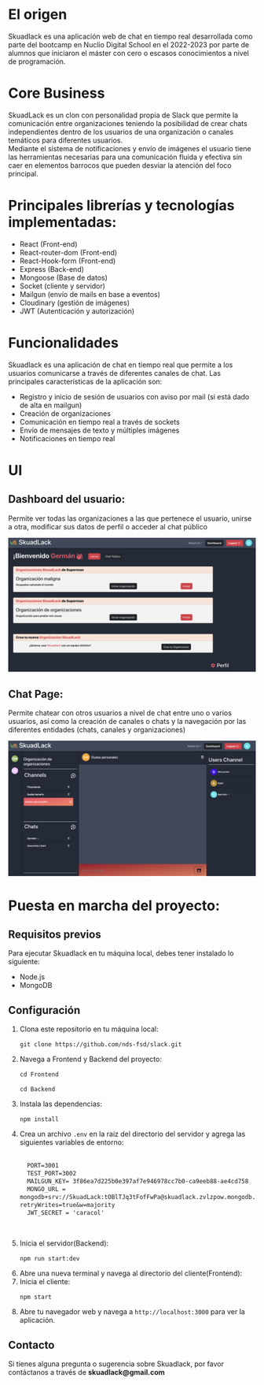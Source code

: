 <h1>El origen</h1>


Skuadlack es una aplicación web de chat en tiempo real desarrollada como parte del bootcamp en Nuclio Digital School en el 2022-2023 por parte de alumnos que iniciaron el máster con cero o escasos conocimientos a nivel de programación. 

<h1>Core Business </h1>
SkuadLack es un clon con personalidad propia de Slack que permite la comunicación entre 
organizaciones teniendo la posibilidad de crear chats independientes dentro de los usuarios de una organización o canales temáticos para diferentes usuarios.</br>
Mediante el sistema de notificaciones y envío de imágenes el usuario tiene las herramientas necesarias para una comunicación fluida y efectiva sin caer en elementos barrocos que pueden desviar la atención del foco principal.

<h1>Principales librerías y tecnologías implementadas: </h1>
<ul>
<li>React (Front-end)</li>
<li>React-router-dom (Front-end)</li>
<li>React-Hook-form (Front-end)</li>
<li>Express (Back-end)</li>
<li>Mongoose (Base de datos)</li>
<li>Socket (cliente y servidor)</li>
<li>Mailgun (envío de mails en base a eventos)</li>
<li>Cloudinary (gestión de imágenes)</li>
<li>JWT (Autenticación y autorización)</li>
  </ul>

<h1>Funcionalidades</h1>
Skuadlack es una aplicación de chat en tiempo real que permite a los usuarios comunicarse a través de diferentes canales de chat. Las principales características de la aplicación son:

<ul>
<li>Registro y inicio de sesión de usuarios con aviso por mail (si está dado de alta en mailgun)</li>
<li>Creación de organizaciones</li>
<li>Comunicación en tiempo real a través de sockets</li>
<li>Envío de mensajes de texto y múltiples imágenes</li>
<li>Notificaciones en tiempo real</li>
</ul>


<h1>UI</h1>
<h2>Dashboard del usuario:</h2>
<p>Permite ver todas las organizaciones a las que pertenece el usuario, unirse a otra, modificar sus datos de perfil o acceder al chat público</p>
<img src='./frontend/src/Assets/LUPPage.png' alt="Landing user page"/>
<h2>Chat Page:</h2>
<p>Permite chatear con otros usuarios a nivel de chat entre uno o varios usuarios, así como la creación de canales o chats y la navegación por las diferentes entidades (chats, canales y organizaciones)</p>
<img src='./frontend/src/Assets/chatPage2.png' alt="chat page del usuario"/>

<h1>Puesta en marcha del proyecto:</h1>

<h2>Requisitos previos</h2>
Para ejecutar Skuadlack en tu máquina local, debes tener instalado lo siguiente:
<ul>
	<li>Node.js</li>
  <li>MongoDB</li>
</ul>
  
<h2>Configuración</h2>

<ol>
	<li>Clona este repositorio en tu máquina local:</li>
	<pre><code>git clone https://github.com/nds-fsd/slack.git</code></pre>
	<li>Navega a Frontend y Backend del proyecto:</li>
	<pre><code>cd Frontend</code></pre>
  <pre><code>cd Backend</code></pre>
	<li>Instala las dependencias:</li>
	<pre><code>npm install</code></pre>
	<li>Crea un archivo <code>.env</code> en la raíz del directorio del servidor y agrega las siguientes variables de entorno:</li>
	<pre>
  <code>
  PORT=3001
  TEST_PORT=3002
  MAILGUN_KEY= 3f86ea7d225b0e397af7e946978cc7b0-ca9eeb88-ae4cd758
  MONGO_URL = mongodb+srv://SkuadLack:tOBlTJq3tFofFwPa@skuadlack.zvlzpow.mongodb.net/?retryWrites=true&w=majority
  JWT_SECRET = 'caracol'
  </code>
  </pre>
	<li>Inicia el servidor(Backend):</li>
	<pre><code>npm run start:dev</code></pre>
	<li>Abre una nueva terminal y navega al directorio del cliente(Frontend):</li>
	<li>Inicia el cliente:</li>
	<pre><code>npm start</code></pre>
	<li>Abre tu navegador web y navega a <code>http://localhost:3000</code> para ver la aplicación.</li>
</ol>

<h2>Contacto</h2>
Si tienes alguna pregunta o sugerencia sobre Skuadlack, por favor contáctanos a través de <b>skuadlack@gmail.com</b>
